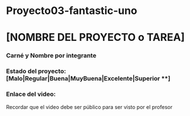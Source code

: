 # Proyecto03-fantastic-uno
# [NOMBRE DEL PROYECTO o TAREA]
### Carné y Nombre por integrante

### Estado del proyecto: [Malo|Regular|Buena|MuyBuena|Excelente|Superior **]
### Enlace del video:
Recordar que el video debe ser público para ser visto por el profesor
